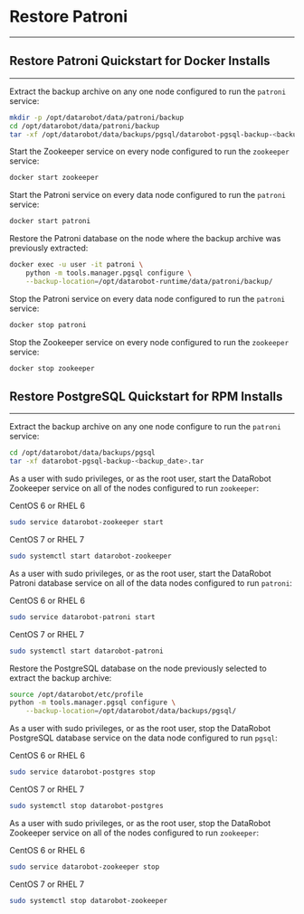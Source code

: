 <a name="restore-patroni"></a>
# Restore Patroni
-----------------

<a name="restore-patroni-quickstart-docker"></a>
## Restore Patroni Quickstart for Docker Installs
-------------------------------------------------
Extract the backup archive on any one node configured to run the `patroni` service:
```bash
mkdir -p /opt/datarobot/data/patroni/backup
cd /opt/datarobot/data/patroni/backup
tar -xf /opt/datarobot/data/backups/pgsql/datarobot-pgsql-backup-<backup_date>.tar
```

Start the Zookeeper service on every node configured to run the `zookeeper` service:
```bash
docker start zookeeper
```

Start the Patroni service on every data node configured to run the `patroni` service:
```bash
docker start patroni
```

Restore the Patroni database on the node where the backup archive was previously extracted:
```bash
docker exec -u user -it patroni \
	python -m tools.manager.pgsql configure \
	--backup-location=/opt/datarobot-runtime/data/patroni/backup/
```

Stop the Patroni service on every data node configured to run the `patroni` service:
```bash
docker stop patroni
```

Stop the Zookeeper service on every node configured to run the `zookeeper` service:
```bash
docker stop zookeeper
```

<a name="restore-patroni-quickstart-rpm"></a>
## Restore PostgreSQL Quickstart for RPM Installs
-------------------------------------------------
Extract the backup archive on any one node configure to run the `patroni` service:
```bash
cd /opt/datarobot/data/backups/pgsql
tar -xf datarobot-pgsql-backup-<backup_date>.tar
```

As a user with sudo privileges, or as the root user, start the DataRobot Zookeeper service on all of the nodes configured to run `zookeeper`:

CentOS 6 or RHEL 6
```bash
sudo service datarobot-zookeeper start
```

CentOS 7 or RHEL 7
```bash
sudo systemctl start datarobot-zookeeper
```

As a user with sudo privileges, or as the root user, start the DataRobot Patroni database service on all of the data nodes configured to run `patroni`:

CentOS 6 or RHEL 6
```bash
sudo service datarobot-patroni start
```

CentOS 7 or RHEL 7
```bash
sudo systemctl start datarobot-patroni
```

Restore the PostgreSQL database on the node previously selected to extract the backup archive:
```bash
source /opt/datarobot/etc/profile
python -m tools.manager.pgsql configure \
	--backup-location=/opt/datarobot/data/backups/pgsql/
```

As a user with sudo privileges, or as the root user, stop the DataRobot PostgreSQL database service on the data node configured to run `pgsql`:

CentOS 6 or RHEL 6
```bash
sudo service datarobot-postgres stop
```

CentOS 7 or RHEL 7
```bash
sudo systemctl stop datarobot-postgres
```

As a user with sudo privileges, or as the root user, stop the DataRobot Zookeeper service on all of the nodes configured to run `zookeeper`:

CentOS 6 or RHEL 6
```bash
sudo service datarobot-zookeeper stop
```

CentOS 7 or RHEL 7
```bash
sudo systemctl stop datarobot-zookeeper
```
